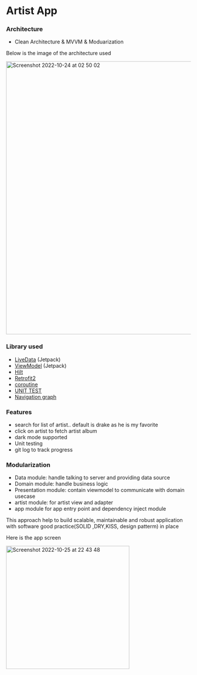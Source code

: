 # Artist App



### Architecture
* Clean Architecture & MVVM & Moduarization

Below is the image of the architecture used

<img width="745" alt="Screenshot 2022-10-24 at 02 50 02" src="https://user-images.githubusercontent.com/26343440/197883565-e35a36da-811d-4891-a2e7-d5a0fcbe80db.png">




### Library used
* [LiveData](https://developer.android.com/topic/libraries/architecture/livedata) (Jetpack)
* [ViewModel](https://developer.android.com/topic/libraries/architecture/viewmodel) (Jetpack)
* [Hilt](https://developer.android.com/training/dependency-injection/hilt-android)
* [Retrofit2](https://square.github.io/retrofit/)
* [coroutine](https://developer.android.com/kotlin/coroutines)
* [UNIT TEST](https://developer.android.com/training/testing/unit-testing)
* [Navigation graph](https://developer.android.com/guide/navigation/navigation-getting-started)


### Features
- search for list of artist.. default is drake as he is my favorite
- click on artist to fetch artist album
- dark mode supported
- Unit testing
- git log to track progress



### Modularization
- Data module: handle talking to server and providing data source
- Domain module: handle business logic
- Presentation module: contain viewmodel to communicate with domain usecase
- artist module: for artist view and adapter
- app module for app entry point and dependency inject module

This approach help to build scalable, maintainable and robust application with software good practice(SOLID ,DRY,KISS, design patterm) in place


Here is the app screen

<img width="336" alt="Screenshot 2022-10-25 at 22 43 48" src="https://user-images.githubusercontent.com/26343440/197887992-51323194-0dcb-48e6-ae93-e570633aa807.png">

